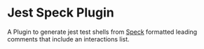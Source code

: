 # Jest Speck Plugin

A Plugin to generate jest test shells from [Speck](https://npmjs.org/packages/mb3-speck) formatted leading comments that include an interactions list.
